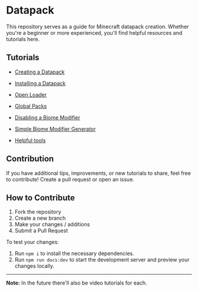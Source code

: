 # Datapack

This repository serves as a guide for Minecraft datapack creation. Whether you're a beginner or more experienced, you'll find helpful resources and tutorials here.

## Tutorials

- [Creating a Datapack](https://datapacks.mrbysco.dev/creation)
- [Installing a Datapack](https://datapacks.mrbysco.dev/installation/vanilla)
- [Open Loader](https://datapacks.mrbysco.dev/installation/open-loader)
- [Global Packs](https://datapacks.mrbysco.dev/installation/global-packs)

- [Disabling a Biome Modifier](https://datapacks.mrbysco.dev/biomemodifiers/disable)
- [Simple Biome Modifier Generator](https://datapacks.mrbysco.dev/biomemodifiers/generator)

- [Helpful tools](https://datapacks.mrbysco.dev/tools)

## Contribution

If you have additional tips, improvements, or new tutorials to share, feel free to contribute! Create a pull request or open an issue.

## How to Contribute

1. Fork the repository
2. Create a new branch
3. Make your changes / additions
4. Submit a Pull Request

To test your changes:

1. Run `npm i` to install the necessary dependencies.
2. Run `npm run docs:dev` to start the development server and preview your changes locally.

---

**Note:** In the future there'll also be video tutorials for each.
